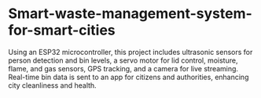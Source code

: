 # Smart-waste-management-system-for-smart-cities
Using an ESP32 microcontroller, this project includes ultrasonic sensors for person detection and bin levels, a servo motor for lid control, moisture, flame, and gas sensors, GPS tracking, and a camera for live streaming. Real-time bin data is sent to an app for citizens and authorities, enhancing city cleanliness and health.
